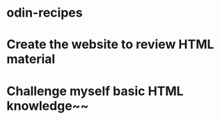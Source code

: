 # odin-recipes
# Create the website to review HTML material
# Challenge myself basic HTML knowledge~~